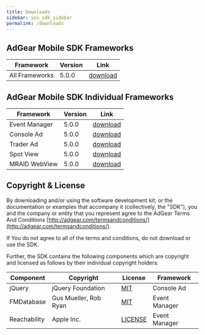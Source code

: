 ```yaml
---
title: Downloads
sidebar: ios_sdk_sidebar
permalink: /downloads
---
```


## AdGear Mobile SDK Frameworks

Framework             | Version | Link
--------------------- | ------- | --------------
All Frameworks        | 5.0.0   | [download]({{site.baseurl}}/assets/downloads/5.0.5/adgear-ios-sdk-v5.0.0.zip)

## AdGear Mobile SDK Individual Frameworks

Framework     | Version | Link
------------- | ------- | --------------
Event Manager | 5.0.0   | [download]({{site.baseurl}}/assets/downloads/5.0.0/adgear-ios-eventmanager-v5.0.0.zip)
Console Ad    | 5.0.0   | [download]({{site.baseurl}}/assets/downloads/5.0.0/adgear-ios-consolead-v5.0.0.zip)
Trader Ad     | 5.0.0   | [download]({{site.baseurl}}/assets/downloads/5.0.0/adgear-ios-traderad-v5.0.0.zip)
Spot View     | 5.0.0   | [download]({{site.baseurl}}/assets/downloads/5.0.0/adgear-ios-spotview-v5.0.0.zip)
MRAID WebView | 5.0.0   | [download]({{site.baseurl}}/assets/downloads/4.0.1/adgear-ios-mraidwebview-v5.0.0.zip)

## Copyright & License

By downloading and/or using the software development kit, or the documentation or examples that accompany it (collectively, the "SDK"), you and the company or entity that you represent agree to the AdGear Terms And Conditions [http://adgear.com/termsandconditions/](http://adgear.com/termsandconditions/).

If You do not agree to all of the terms and conditions, do not download or use the SDK.

Further, the SDK contains the following components which are copyright and licensed as follows by their individual copyright holders:

Component    | Copyright             | License                                                                                              | Framework
------------ | --------------------- | ---------------------------------------------------------------------------------------------------- | --------------
jQuery       | jQuery Foundation     | [MIT](https://jquery.org/license/)                                                                   | Console Ad
FMDatabase   | Gus Mueller, Rob Ryan | [MIT](https://github.com/ccgus/fmdb/blob/master/LICENSE.txt)                                         | Event Manager
Reachability | Apple Inc.            | [LICENSE](https://developer.apple.com/library/ios/samplecode/Reachability/Listings/LICENSE_txt.html) | Event Manager

